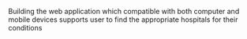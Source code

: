 Building the web application which compatible with both computer and mobile devices supports user to find the appropriate hospitals for their conditions